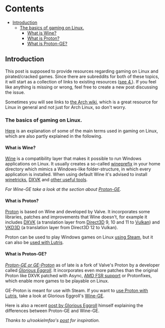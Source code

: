 # Contents
-	[Introduction](#introduction)
	-	[The basics of gaming on Linux.](#the-basics-of-gaming-on-linux)
		-	[What is Wine?](#what-is-wine)
		-	[What is Proton?](#what-is-proton)
		-	[What is Proton-GE?](#what-is-proton-ge)

## Introduction

This post is supposed to provide resources regarding gaming on Linux and pirated/cracked games. Since there are subreddits for both of these topics, it will start as a collection of links to existing resources ([see 4.](https://www.reddit.com/r/LinuxCrackSupport/wiki/index#wiki_4._useful_resources)). If you feel like anything is missing or wrong, feel free to create a new post discussing the issue.

Sometimes you will see links to [the Arch wiki](https://wiki.archlinux.org/), which is a great resource for Linux in general and not just for Arch Linux, so don't worry.

### The basics of gaming on Linux.

[Here](https://www.reddit.com/r/LinuxCrackSupport/comments/wl4o2q/eli5_terms_used_in_linux_gaming_explanation_for/) is an explanation of some of the main terms used in gaming on Linux, which are also partly explained in the following.

#### What is Wine?

[Wine](https://wiki.archlinux.org/title/Wine) is a compatibility layer that makes it possible to run Windows applications on Linux. It usually creates a so-called [wineprefix](https://wiki.archlinux.org/title/Wine#WINEPREFIX) in your home directory which mimics a Windows-like folder-structure, in which every application is installed. When using default Wine it's advised to install [winetricks](https://wiki.archlinux.org/title/Wine#Winetricks), [DXVK](https://wiki.archlinux.org/title/Wine#DXVK) and [other useful tools](https://www.reddit.com/r/LinuxCrackSupport/wiki/index#wiki_6.5_tools.2C_tweaks_and_miscellaneous).

*For Wine-GE take a look at the section about [Proton-GE](https://www.reddit.com/r/LinuxCrackSupport/wiki/index/#wiki_1.1.3_what_is_proton-ge.3F).*

#### What is Proton?

[Proton](https://tinyurl.com/fe5zmz3t) is based on Wine and developed by Valve. It incorporates some libraries, patches and improvements that Wine doesn't, for example it includes [DXVK](https://github.com/doitsujin/dxvk) (a translation layer from [Direct3D](https://en.wikipedia.org/wiki/Direct3D) 9, 10 and 11 to [Vulkan](https://wiki.archlinux.org/title/Vulkan)) and [VKD3D](https://github.com/HansKristian-Work/vkd3d-proton) (a translation layer from Direct3D 12 to Vulkan).

Proton can be used to play Windows games on Linux [using Steam](https://www.reddit.com/r/LinuxCrackSupport/wiki/index#wiki_3.1_using_steam), but it can also be [used with Lutris](https://www.reddit.com/r/LinuxCrackSupport/wiki/index#wiki_6.3_use_proton_with_lutris).

#### What is Proton-GE?

*[Proton-GE or GE-Proton](https://github.com/GloriousEggroll/proton-ge-custom#overview)* as of late is a fork of Valve's Proton by a developer called *[Glorious Eggroll](https://www.gloriouseggroll.tv/)*. It incorporates even more patches than the original Proton like DXVK patched with Async, [AMD FSR support](https://www.gamingonlinux.com/2021/07/proton-613-ge-1-is-out-now-with-amd-fidelityfx-super-resolution-resizable-bar/) or Protonfixes, which enable more games to be playable on Linux.

GE-Proton is meant for use with Steam. If you want to [use Proton with Lutris](https://www.reddit.com/r/LinuxCrackSupport/wiki/index#wiki_6.3_use_proton_with_lutris), take a look at Glorious Eggroll's [Wine-GE](https://github.com/gloriouseggroll/wine-ge-custom).

Here is also a recent [post by Glorious Eggroll](https://www.reddit.com/r/LinuxCrackSupport/comments/w14fx6/another_protonge_vs_winege_thread/) himself explaining the differences between Proton-GE and Wine-GE.

*Thanks to u/rookielmfao's [post](https://www.reddit.com/r/LinuxCrackSupport/comments/tj80n0/the_definitive_linux_piracy_guidecheatsheet/) for inspiration.*
